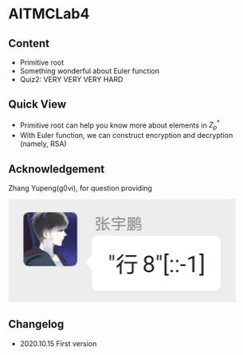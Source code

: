 # AITMCLab4

## Content

* Primitive root
* Something wonderful about Euler function 
* Quiz2: VERY VERY VERY HARD

## Quick View

* Primitive root can help you know more about elements in $Z^*_p$
* With Euler function, we can construct encryption and decryption (namely, RSA)

## Acknowledgement

Zhang Yupeng(g0vi), for question providing

![govi](./readme-src/govi.jpg)

## Changelog

* 2020.10.15 First version